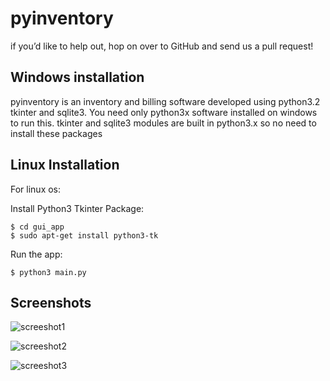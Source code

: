 pyinventory
===========

if you’d like to help out, hop on over to GitHub and send us a pull request!

Windows installation
--------------------

pyinventory is an inventory and billing software developed using python3.2 tkinter and sqlite3. You need only python3x software installed on windows to run this. tkinter and sqlite3 modules are built in python3.x so no need to install these packages


Linux Installation
------------------

For linux os:

Install Python3 Tkinter Package:

	$ cd gui_app
	$ sudo apt-get install python3-tk

Run the app:

    $ python3 main.py


Screenshots
-----------

![screeshot1][logo1]

![screeshot2][logo2]

![screeshot3][logo3]


[logo1]: https://raw.github.com/suhailvs/pyinventory/master/images/screenshots/screenshot1.jpg
[logo2]: https://raw.github.com/suhailvs/pyinventory/master/images/screenshots/screenshot2.jpg
[logo3]: https://raw.github.com/suhailvs/pyinventory/master/images/screenshots/screenshot3.jpg
